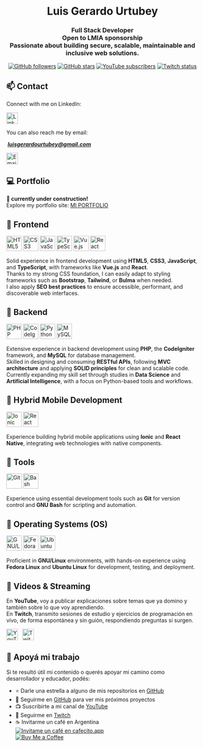 <h1 align="center">Luis Gerardo Urtubey</h1>

<h3 align="center">
  <strong>Full Stack Developer</strong><br>
  Open to LMIA sponsorship<br>
  Passionate about building secure, scalable, maintainable and inclusive web solutions.
</h3>

<div align="center">
  <a href="https://github.com/LuchoUrtubey?tab=followers"><img src="https://img.shields.io/github/followers/LuchoUrtubey" alt="GitHub followers"/></a>
  <a href="https://stars.github.com/profiles/LuchoUrtubey/"><img src="https://img.shields.io/github/stars/LuchoUrtubey" alt="GitHub stars"/></a>
  <a href="https://youtube.com/UCTGuspmcC2if9N5knX0eUEw?sub_confirmation=1"><img src="https://img.shields.io/youtube/channel/subscribers/UCTGuspmcC2if9N5knX0eUEw?style=social" alt="YouTube subscribers"/></a>
  <a href="https://twitch.com/luchourtubey"><img src="https://img.shields.io/twitch/status/luchourtubey?style=social" alt="Twitch status"/></a>
</div>

## 📫 Contact

Connect with me on LinkedIn:

<a href="https://www.linkedin.com/in/luisgerardourtubey/" target="_blank">
  <img src="https://luchourtubey.github.io/assets/icons/linkedin-tile.svg" alt="LinkedIn" width="30" height="30"/>
</a>

You can also reach me by email:

<b><i>&nbsp;luisgerardourtubey@gmail.com</i></b>

<a href="mailto:luisgerardourtubey@gmail.com" target="_blank">
  <img src="https://luchourtubey.github.io/assets/icons/mail-ios.svg" alt="Email" title="Email" width="30" height="30"/>
</a>

## 💻 Portfolio

**🚧 currently under construction!**<br>
Explore my portfolio site: [MI PORTFOLIO](https://luchourtubey.github.io/)

## 🔹 Frontend

<p align="left">
  <img src="https://luchourtubey.github.io/assets/icons/w3_html5-icon.svg" alt="HTML5" title="HTML5" width="40" height="40"/>
  <img src="https://luchourtubey.github.io/assets/icons/w3_css-icon.svg" alt="CSS3" title="CSS3" width="40" height="40"/>
  <img src="https://luchourtubey.github.io/assets/icons/javascript-icon.svg" alt="JavaScript" title="JavaScript" width="40" height="40"/>
  <img src="https://luchourtubey.github.io/assets/icons/typescriptlang-icon.svg" alt="TypeScript" title="TypeScript" width="40" height="40"/>
  <img src="https://luchourtubey.github.io/assets/icons/vuejs-icon.svg" alt="Vue.js" title="Vue.js" width="40" height="40"/>
  <img src="https://luchourtubey.github.io/assets/icons/reactjs-icon.svg" alt="React" title="React" width="40" height="40"/>
</p>

Solid experience in frontend development using **HTML5**, **CSS3**, **JavaScript**, and **TypeScript**, with frameworks like **Vue.js** and **React**.  
Thanks to my strong CSS foundation, I can easily adapt to styling frameworks such as **Bootstrap**, **Tailwind**, or **Bulma** when needed.  
I also apply **SEO best practices** to ensure accessible, performant, and discoverable web interfaces.

## 🔹 Backend

<p align="left">
  <img src="https://luchourtubey.github.io/assets/icons/php-logo.svg" alt="PHP" title="PHP" width="40" height="40"/>
  <img src="https://luchourtubey.github.io/assets/icons/codeigniter.svg" alt="CodeIgniter" title="CodeIgniter" width="40" height="40"/>
  <img src="https://luchourtubey.github.io/assets/icons/python-icon.svg" alt="Python" title="Python" width="40" height="40"/>
  <img src="https://luchourtubey.github.io/assets/icons/mysql-official.svg" alt="MySQL" title="MySQL" width="40" height="40"/>
</p>

Extensive experience in backend development using **PHP**, the **CodeIgniter** framework, and **MySQL** for database management.  
Skilled in designing and consuming **RESTful APIs**, following **MVC architecture** and applying **SOLID principles** for clean and scalable code.  
Currently expanding my skill set through studies in **Data Science** and **Artificial Intelligence**, with a focus on Python-based tools and workflows.

## 📱 Hybrid Mobile Development

<p align="left">
  <img src="https://luchourtubey.github.io/assets/icons/ionicframework-icon.svg" alt="Ionic" title="Ionic" width="40" height="40"/>
  <img src="https://luchourtubey.github.io/assets/icons/VectorWiki-F79rZ__react-native.svg" alt="React Native" title="React Native" width="40" height="40"/>
</p>

Experience building hybrid mobile applications using **Ionic** and **React Native**, integrating web technologies with native components.

## 🔹 Tools

<p align="left">
  <img src="https://luchourtubey.github.io/assets/icons/git-scm-icon.svg" alt="Git" title="Git" width="40" height="40"/>
  <img src="https://luchourtubey.github.io/assets/icons/gnu_bash-icon.svg" alt="Bash" title="GNU Bash" width="40" height="40"/>
</p>

Experience using essential development tools such as **Git** for version control and **GNU Bash** for scripting and automation.

## 🔹 Operating Systems (OS)

<p align="left">
  <img src="https://luchourtubey.github.io/assets/icons/linux-icon.svg" alt="GNU/Linux" title="GNU/Linux" width="40" height="40"/>
  <img src="https://luchourtubey.github.io/assets/icons/getfedora-icon.svg" alt="Fedora Linux" title="Fedora Linux" width="40" height="40"/>
  <img src="https://luchourtubey.github.io/assets/icons/ubuntu-icon.svg" alt="Ubuntu Linux" title="Ubuntu Linux" width="40" height="40"/>
</p>

Proficient in **GNU/Linux** environments, with hands-on experience using **Fedora Linux** and **Ubuntu Linux** for development, testing, and deployment.

## 🎥 Videos & Streaming

En **YouTube**, voy a publicar explicaciones sobre temas que ya domino y también sobre lo que voy aprendiendo.  
En **Twitch**, transmito sesiones de estudio y ejercicios de programación en vivo, de forma espontánea y sin guión, respondiendo preguntas si surgen.

<p align="left">
  <a href="https://www.youtube.com/@luchourtubey" target="_blank"><img src="https://luchourtubey.github.io/assets/icons/youtube-icon.svg" alt="YouTube" title="YouTube" width="30" height="30"/></a>
  &nbsp;
  <a href="https://www.twitch.tv/luchourtubey" target="_blank"><img src="https://luchourtubey.github.io/assets/icons/twitch-icon.svg" alt="Twitch" title="Twitch" width="30" height="30"/></a>
</p>

## 🤝 Apoyá mi trabajo

Si te resultó útil mi contenido o querés apoyar mi camino como desarrollador y educador, podés:

- ⭐ Darle una estrella a alguno de mis repositorios en [GitHub](https://github.com/LuchoUrtubey?tab=repositories)
- 👤 Seguirme en [GitHub](https://github.com/LuchoUrtubey?tab=followers) para ver mis próximos proyectos
- 📺 Suscribirte a mi canal de [YouTube](https://www.youtube.com/@luchourtubey)
- 🎥 Seguirme en [Twitch](https://www.twitch.tv/luchourtubey)
- ☕ Invitarme un café en Argentina<br>
[![Invitame un café en cafecito.app](https://cdn.cafecito.app/imgs/buttons/button_1.svg)](https://cafecito.app/luchourtubey)<br>
[![Buy Me a Coffee](https://img.shields.io/badge/Buy%20me%20a%20coffee-$2%20USD-yellow?logo=buymeacoffee&style=for-the-badge)](https://buymeacoffee.com/luchourtubey)

